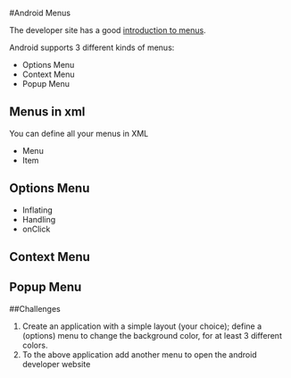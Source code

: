 #Android Menus

The developer site has a good [introduction to menus](http://developer.android.com/guide/topics/ui/menus.html).

Android supports 3 different kinds of menus:
* Options Menu
* Context Menu
* Popup Menu

## Menus in xml
You can define all your menus in XML
* Menu
* Item

## Options Menu
* Inflating
* Handling
* onClick


## Context Menu

## Popup Menu

##Challenges
1. Create an application with a simple layout (your choice); define a (options) menu to change the background color, for at least 3 different colors.
2. To the above application add another menu to open the android developer website
